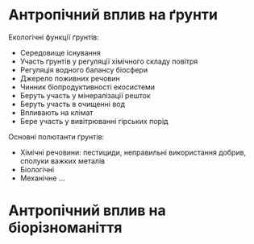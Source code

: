 # Антропічний вплив на ґрунти
Екологічні функції ґрунтів:
- Середовище існування
- Участь ґрунтів у регуляції хімічного складу повітря
- Регуляція водного балансу біосфери
- Джерело поживних речовин
- Чинник біопродуктивності екосистеми
- Беруть участь у мінералізації решток
- Беруть участь в очищенні вод
- Впливають на клімат
- Бере участь у вивітрюванні гірських порід

Основні полютанти ґрунтів:
- Хімічні речовини: пестициди, неправильні використання добрив, сполуки важких металів
- Біологічні
- Механічне
...

# Антропічний вплив на біорізноманіття
